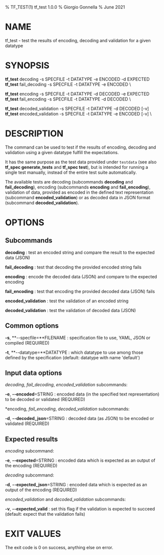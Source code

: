 % TF\_TEST(1) tf\_test 1.0.0
% Giorgio Gonnella
% June 2021

# NAME

tf\_test - test the results of encoding, decoding and validation for a given datatype

# SYNOPSIS

**tf\_test** decoding -s SPECFILE -t DATATYPE -e ENCODED -d EXPECTED \
**tf\_test** fail\_decoding -s SPECFILE -t DATATYPE -e ENCODED \

**tf\_test** encoding -s SPECFILE -t DATATYPE -d DECODED -e EXPECTED \
**tf\_test** fail\_encoding -s SPECFILE -t DATATYPE -d DECODED \

**tf\_test** decoded\_validation -s SPECFILE -t DATATYPE -d DECODED [-v] \
**tf\_test** encoded\_validation -s SPECFILE -t DATATYPE -e ENCODED [-v] \

# DESCRIPTION

The command can be used to test if the results of encoding, decoding and
validation using a given datatype fulfill the expectations.

It has the same purpose as the test data provided under ``testdata`` (see
also **tf\_spec generate_tests** and **tf\_spec test**), but is intended
for running a single test manually, instead of the entire test suite
automatically.

The available tests are decoding (subcommands **decoding** and
**fail\_decoding**), encoding (subcommands **encoding** and **fail\_encoding**),
validation of data, provided as encoded in the defined text representation
(subcommand **encoded\_validation**) or as decoded data in JSON format
(subcommand **decoded\_validation**).

# OPTIONS

## Subcommands

**decoding**
: test an encoded string and compare the result to the expected data (JSON)

**fail\_decoding**
: test that decoding the provided encoded string fails

**encoding**
: encode the decoded data (JSON) and compare to the expected encoding

**fail\_encoding**
: test that encoding the provided decoded data (JSON) fails

**encoded\_validation**
: test the validation of an encoded string

**decoded\_validation**
: test the validation of decoded data (JSON)

## Common options
**-s**, **\-\-specfile=**FILENAME
: specification file to use, YAML, JSON or compiled (REQUIRED)

**-t**, **\-\-datatype=**DATATYPE
: which datatype to use among those defined by the specification
  (default: datatype with name 'default')

## Input data options

*decoding*, *fail\_decoding*, *encoded\_validation* subcommands:

**-e**, **\-\-encoded**=STRING
: encoded data (in the specified text representation) to be decoded or validated
(REQUIRED)

*encoding, *fail\_encoding*, *decoded\_validation* subcommands:

**-d**, **\-\-decoded\_json**=STRING
: decoded data (as JSON) to be encoded or validated (REQUIRED)

## Expected results

*encoding* subcommand:

**-e**, **\-\-expected**=STRING
: encoded data which is expected as an output of the encoding (REQUIRED)

*decoding* subcommand:

**-d**, **\-\-expected\_json**=STRING
: encoded data which is expected as an output of the encoding (REQUIRED)

*encoded\_validation* and *decoded\_validation* subcommands:

**-v**, **\-\-expected\_valid**
: set this flag if the validation is expected to succeed (default:
  expect that the validation fails)

# EXIT VALUES
The exit code is 0 on success, anything else on error.

